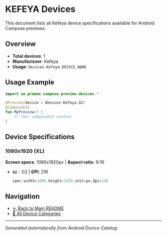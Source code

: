 # KEFEYA Devices

This document lists all Kefeya device specifications available for Android Compose previews.

## Overview

- **Total devices**: 1
- **Manufacturer**: Kefeya
- **Usage**: `Devices.Kefeya.DEVICE_NAME`

## Usage Example

```kotlin
import se.premex.compose.preview.devices.*

@Preview(device = Devices.Kefeya.G2)
@Composable
fun MyPreview() {
    // Your composable content
}
```

## Device Specifications

### 1080x1920 (XL)

**Screen specs**: 1080x1920px | **Aspect ratio**: 9:16

- **`G2`** - G2 | **DPI**: 216
  ```kotlin
  spec:width=1080,height=1920,unit=px,dpi=216
  ```

## Navigation

- [← Back to Main README](../../README.md)
- [📱 All Device Categories](../README.md)

---
*Generated automatically from Android Device Catalog*
